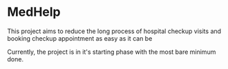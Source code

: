 # MedHelp

This project aims to reduce the long process of hospital checkup visits and booking checkup appointment as easy as it can be 

Currently, the project is in it's starting phase with the most bare minimum done.

